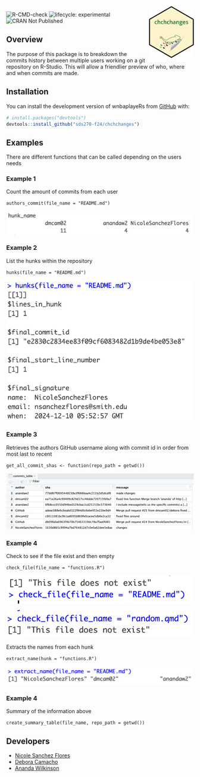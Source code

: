 <img src='data-raw/chchchanges_hex_sticker.png' align="right" height="139"/>

![R-CMD-check](https://github.com/sds270-f24/chchchanges/workflows/R-CMD-check/badge.svg)
![lifecycle: experimental](https://img.shields.io/badge/lifecycle-experimental-orange.svg)
![CRAN Not Published](https://img.shields.io/badge/CRAN%20Not%20Published-red.svg)

## Overview

The purpose of this package is to breakdown the commits history between multiple users working on a git repository on R-Studio. This will allow a friendlier preview of who, where and when commits are made.

## Installation 

You can install the development version of wnbaplayeRs from [GitHub](https://github.com/) with:

``` r
# install.packages("devtools")
devtools::install_github("sds270-f24/chchchanges")
```

## Examples

There are different functions that can be called depending on the users needs

### Example 1 

Count the amount of commits from each user

```{r}
authors_commit(file_name = "README.md")
```
![Author Commit](man/images/author.png)

### Example 2

List the hunks within the repository

```{r}
hunks(file_name = "README.md")
```
![Hunks](man/images/hunk.png)

### Example 3

Retrieves the authors GitHub username along with commit id in order from most last to recent

```{r}
get_all_commit_shas <- function(repo_path = getwd())
```
![Commit](man/images/commits_table.png)

### Example 4

Check to see if the file exist and then empty 

```{r}
check_file(file_name = "functions.R")
```
![Exist](man/images/check.png)

![Non-existent](man/images/check2.png)

Extracts the names from each hunk

```{r}
extract_name(hunk = "functions.R")
```
![Extracted Names](man/images/extract.png)

### Example 4

Summary of the information above
```{r}
create_summary_table(file_name, repo_path = getwd())
```

## Developers

- [Nicole Sanchez Flores](https://github.com/NicoleSanchezFlores)
- [Debora Camacho](https://github.com/dmcam02)
- [Ananda Wilkinson](https://github.com/anandaw2)
